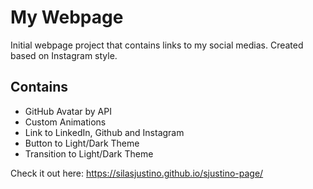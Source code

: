 # My Webpage

Initial webpage project that contains links to my social medias.
Created based on Instagram style.

## Contains

- GitHub Avatar by API
- Custom Animations
- Link to LinkedIn, Github and Instagram
- Button to Light/Dark Theme
- Transition to Light/Dark Theme

Check it out here: https://silasjustino.github.io/sjustino-page/